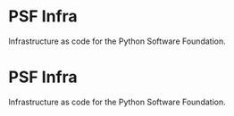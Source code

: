 # PSF Infra

Infrastructure as code for the Python Software Foundation.
# PSF Infra

Infrastructure as code for the Python Software Foundation.
